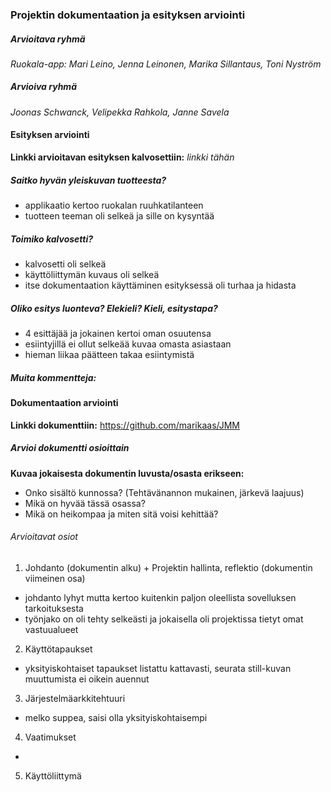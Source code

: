 ### Projektin dokumentaation ja esityksen arviointi

##### Arvioitava ryhmä

*Ruokala-app: Mari Leino, Jenna Leinonen, Marika Sillantaus, Toni Nyström*

##### Arvioiva ryhmä

*Joonas Schwanck, Velipekka Rahkola, Janne Savela*

#### Esityksen arviointi

**Linkki arvioitavan esityksen kalvosettiin:** *linkki tähän*

##### Saitko hyvän yleiskuvan tuotteesta?
 + applikaatio kertoo ruokalan ruuhkatilanteen
 + tuotteen teeman oli selkeä ja sille on kysyntää

##### Toimiko kalvosetti?
 + kalvosetti oli selkeä
 + käyttöliittymän kuvaus oli selkeä
 + itse dokumentaation käyttäminen esityksessä oli turhaa ja hidasta

##### Oliko esitys luonteva? Elekieli? Kieli, esitystapa?
 + 4 esittäjää ja jokainen kertoi oman osuutensa 
 + esiintyjillä ei ollut selkeää kuvaa omasta asiastaan
 + hieman liikaa päätteen takaa esiintymistä
 
##### Muita kommentteja:
 
 
#### Dokumentaation arviointi

**Linkki dokumenttiin:** https://github.com/marikaas/JMM

##### Arvioi dokumentti osioittain

**Kuvaa jokaisesta dokumentin luvusta/osasta erikseen:**

 - Onko sisältö kunnossa? (Tehtävänannon mukainen, järkevä laajuus)
 - Mikä on hyvää tässä osassa?
 - Mikä on heikompaa ja miten sitä voisi kehittää?

###### Arvioitavat osiot

 1. Johdanto (dokumentin alku) + Projektin hallinta, reflektio (dokumentin viimeinen osa)
 + johdanto lyhyt mutta kertoo kuitenkin paljon oleellista sovelluksen tarkoituksesta
 + työnjako on oli tehty selkeästi ja jokaisella oli projektissa tietyt omat vastuualueet
 2. Käyttötapaukset
 + yksityiskohtaiset tapaukset listattu kattavasti, seurata still-kuvan muuttumista ei oikein auennut
 3. Järjestelmäarkkitehtuuri
 + melko suppea, saisi olla yksityiskohtaisempi
 4. Vaatimukset
 + 
 5. Käyttöliittymä

